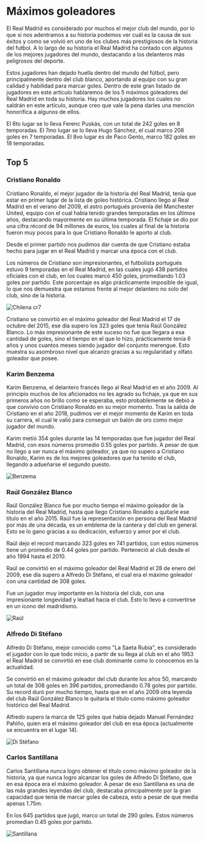 # Máximos goleadores
El Real Madrid es considerado por muchos el mejor club del mundo, por lo que si nos adentramos a su historia podemos ver cuál es la causa de sus éxitos y como se volvió en uno de los clubes más prestigiosos de la historia del futbol. A lo largo de su historia el Real Madrid ha contado con algunos de los mejores jugadores del mundo, destacando a los delanteros más peligrosos del deporte.

Estos jugadores han dejado huella dentro del mundo del fútbol, pero principalmente dentro del club blanco, aportando al equipo con su gran calidad y habilidad para marcar goles. Dentro de este gran listado de jugadores en este artículo hablaremos de los 5 máximos goleadores del Real Madrid en toda su historia. Hay muchos jugadores los cuales no saldrán en este artículo, aunque creo que vale la pena darles una mención honorifica a algunos de ellos.

El 6to lugar se lo lleva Ferenc Puskás, con un total de 242 goles en 8 temporadas. El 7mo lugar se lo lleva Hugo Sánchez, el cual marco 208 goles en 7 temporadas. El 8vo lugar es de Paco Gento, marco 182 goles en 18 temporadas.

## Top 5
### Cristiano Ronaldo
Cristiano Ronaldo, el mejor jugador de la historia del Real Madrid, tenía que estar en primer lugar de la lista de goleo histórica. Cristiano llego al Real Madrid en el verano del 2009, el astro portugués provenía del Manchester United, equipo con el cual había tenido grandes temporadas en los últimos años, destacando mayormente en su última temporada. El fichaje se dio por una cifra récord de 94 millones de euros, los cuales al final de la historia fueron muy pocos para lo que Cristiano Ronaldo le aporto al club.

Desde el primer partido nos pudimos dar cuenta de que Cristiano estaba hecho para jugar en el Real Madrid y marcar una época con el club.

Los números de Cristiano son impresionantes, el futbolista portugués estuvo 9 temporadas en el Real Madrid, en las cuales jugó 438 partidos oficiales con el club, en los cuales marcó 450 goles, promediando 1.03 goles por partido. Este porcentaje es algo prácticamente imposible de igual, lo que nos demuestra que estamos frente al mejor delantero no solo del club, sino de la historia.

![Chilena cr7](https://e00-mx-marca.uecdn.es/mx/assets/multimedia/imagenes/2023/08/09/16915591469321.jpg)

Cristiano se convirtió en el máximo goleador del Real Madrid el 17 de octubre del 2015, ese día supero los 323 goles que tenía Raúl González Blanco. Lo más impresionante de este suceso no fue que llegara a esa cantidad de goles, sino el tiempo en el que lo hizo, prácticamente tenía 6 años y unos cuantos meses siendo jugador del conjunto merengue. Esto muestra su asombroso nivel que alcanzo gracias a su regularidad y olfato goleador que posee.

### Karim Benzema
Karim Benzema, el delantero francés llego al Real Madrid en el año 2009. Al principio muchos de los aficionados no les agrado su fichaje, ya que en sus primeros años no brillo como se esperaba, esto probablemente se debió a que convivio con Cristiano Ronaldo en su mejor momento. Tras la salida de Cristiano en el año 2018, pudimos ver el mejor momento de Karim en toda su carrera, el cual le valió para conseguir un balón de oro como mejor jugador del mundo.

Karim metió 354 goles durante las 14 temporadas que fue jugador del Real Madrid, con esos números promedio 0.55 goles por partido. A pesar de que no llego a ser nunca el máximo goleador, ya que no supero a Cristiano Ronaldo, Karim es de los mejores goleadores que ha tenido el club, llegando a adueñarse el segundo puesto.

![Benzema](https://fotografias.antena3.com/clipping/cmsimages02/2022/10/17/9D16AE37-2D46-4897-B4DC-3A6062075098/karim-benzema-emocionado-ganar-balon-oro-2022_104.jpg?crop=2953,2953,x213,y0&width=1200&height=1200&optimize=low&format=webply)

### Raúl González Blanco
Raúl González Blanco fue por mucho tiempo el máximo goleador de la historia del Real Madrid, hasta que llego Cristiano Ronaldo a quitarle ese título en el año 2015. Raúl fue la representación en persona del Real Madrid por más de una década, es un emblema de la cantera y del club en general. Esto se lo gano gracias a su dedicación, esfuerzo y amor por el club.

Raúl dejo el record marcando 323 goles en 741 partidos, con estos números tiene un promedio de 0.44 goles por partido. Perteneció al club desde el año 1994 hasta el 2010.

Raúl se convirtió en el máximo goleador del Real Madrid el 28 de enero del 2009, ese día supero a Alfredo Di Stéfano, el cual era el máximo goleador con una cantidad de 308 goles.

Fue un jugador muy importante en la historia del club, con una impresionante longevidad y lealtad hacia el club. Esto lo llevo a convertirse en un icono del madridismo.

![Raúl](https://upload.wikimedia.org/wikipedia/commons/thumb/e/e2/Raul_Gonzalez_10mar2007.jpg/220px-Raul_Gonzalez_10mar2007.jpg)

### Alfredo Di Stéfano
Alfredo Di Stéfano, mejor conocido como "La Saeta Rubia", es considerado el jugador con lo que todo inicio, a partir de su llega al club en el año 1953 el Real Madrid se convirtió en ese club dominante como lo conocemos en la actualidad.

Se convirtió en el máximo goleador del club durante los años 50, marcando un total de 308 goles en 396 partidos, promediando 0.78 goles por partido. Su record duró por mucho tiempo, hasta que en el año 2009 otra leyenda del club Raúl González Blanco le quitaría el titulo como máximo goleador histórico del Real Madrid.

Alfredo supero la marca de 125 goles que había dejado Manuel Fernández Pahiño, quien era el máximo goleador del club en esa época (actualmente se encuentra en el lugar 14).

![Di Stéfano](https://encrypted-tbn0.gstatic.com/images?q=tbn:ANd9GcR99L0Maqu74GV9ABhsRN1k0RdReEbO40YHZw&s)

### Carlos Santillana
Carlos Santillana nunca logro obtener el título como máximo goleador de la historia, ya que nunca logro alcanzar los goles de Alfredo Di Stéfano, que en esa época era el máximo goleador. A pesar de eso Santillana es una de las más grandes leyendas del club, destacaba principalmente por la gran capacidad que tenía de marcar goles de cabeza, esto a pesar de que media apenas 1.75m.

En los 645 partidos que jugó, marco un total de 290 goles. Estos números promedian 0.45 goles por partido.

![Santillana](https://tmssl.akamaized.net//images/foto/galerie/santillana-real-madrid-1987-1660206992-89956.jpg?lm=1660207032)